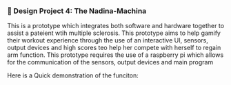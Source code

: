 ### 💪 Design Project 4: The Nadina-Machina

This is a prototype which integrates both software and hardware together to assist a pateient wtih multiple sclerosis. This prototype aims to help gamify their workout experience through the use of an interactive UI, sensors, output devices and high scores teo help her compete with herself to regain arm function. This prototype requires the use of a raspberry pi which allows for the communication of the sensors, output devices and main program

Here is a Quick demonstration of the funciton:

